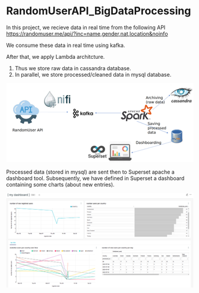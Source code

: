 # RandomUserAPI_BigDataProcessing

In this project, we recieve data in real time from the following API
https://randomuser.me/api/?inc=name,gender,nat,location&noinfo

We consume these data in real time using kafka.

After that, we apply Lambda architcture.
1. Thus we store raw data in cassandra database.
2. In parallel, we store processed/cleaned data in mysql database.

![Architecture](https://github.com/HoussemBL/RandomUserAPI_BigDataProcessing/blob/main/image/Architecture.png)



Processed data (stored in mysql) are sent then to Superset apache a dashboard tool.
Subsequently, we have defined in Superset a dashboard containing some charts (about new entries).

![superset](https://github.com/HoussemBL/RandomUserAPI_BigDataProcessing/blob/main/image/superset.png)
